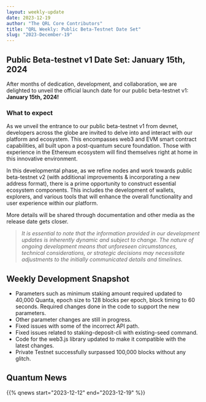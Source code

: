 ```yaml
---
layout: weekly-update
date: 2023-12-19
author: "The QRL Core Contributors"
title: "QRL Weekly: Public Beta-Testnet Date Set"
slug: "2023-December-19"
---
```


## Public Beta-testnet v1 Date Set: January 15th, 2024

After months of dedication, development, and collaboration, we are delighted to unveil the official launch date for our public beta-testnet v1: **January 15th, 2024!**

### What to expect

As we unveil the entrance to our public beta-testnet v1 from devnet, developers across the globe are invited to delve into and interact with our platform and ecosystem. This encompasses web3 and EVM smart contract capabilities, all built upon a post-quantum secure foundation. Those with experience in the Ethereum ecosystem will find themselves right at home in this innovative environment. 

In this developmental phase, as we refine nodes and work towards public beta-testnet v2 (with additional improvements & incorporating a new address format), there is a prime opportunity to construct essential ecosystem components. This includes the development of wallets, explorers, and various tools that will enhance the overall functionality and user experience within our platform.

More details will be shared through documentation and other media as the release date gets closer.

> *It is essential to note that the information provided in our development updates is inherently dynamic and subject to change. The nature of ongoing development means that unforeseen circumstances, technical considerations, or strategic decisions may necessitate adjustments to the initially communicated details and timelines.*

<!--more-->

## Weekly Development Snapshot

- Parameters such as minimum staking amount required updated to 40,000 Quanta, epoch size to 128 blocks per epoch, block timing to 60 seconds. Required changes done in the code to support the new parameters.
- Other parameter changes are still in progress.
- Fixed issues with some of the incorrect API path.
- Fixed issues related to staking-deposit-cli with existing-seed command.
- Code for the web3.js library updated to make it compatible with the latest changes.
- Private Testnet successfully surpassed 100,000 blocks without any glitch.

## Quantum News

{{% qnews start="2023-12-12" end="2023-12-19" %}}

